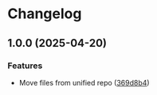 # Changelog

## 1.0.0 (2025-04-20)


### Features

* Move files from unified repo ([369d8b4](https://github.com/MattKobayashi/container-fullbogons/commit/369d8b4d628c4eb0b4780a43de27732229b1ccfe))
